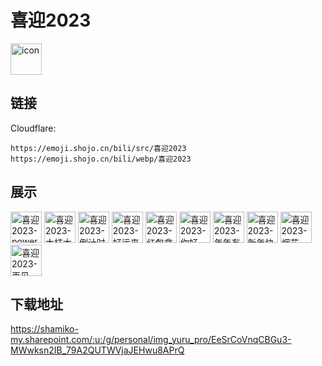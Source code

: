 # 喜迎2023
<img src="https://emoji.shojo.cn/bili/src/喜迎2023/icon.png" width="50" height="50" alt="icon">

## 链接
Cloudflare:
```
https://emoji.shojo.cn/bili/src/喜迎2023
https://emoji.shojo.cn/bili/webp/喜迎2023
```
## 展示
<img src="https://emoji.shojo.cn/bili/src/喜迎2023/喜迎2023-power.png" width="50" height="50" alt="喜迎2023-power">
<img src="https://emoji.shojo.cn/bili/src/喜迎2023/喜迎2023-大桔大利.png" width="50" height="50" alt="喜迎2023-大桔大利">
<img src="https://emoji.shojo.cn/bili/src/喜迎2023/喜迎2023-倒计时.png" width="50" height="50" alt="喜迎2023-倒计时">
<img src="https://emoji.shojo.cn/bili/src/喜迎2023/喜迎2023-好运来.png" width="50" height="50" alt="喜迎2023-好运来">
<img src="https://emoji.shojo.cn/bili/src/喜迎2023/喜迎2023-红包拿来.png" width="50" height="50" alt="喜迎2023-红包拿来">
<img src="https://emoji.shojo.cn/bili/src/喜迎2023/喜迎2023-你好2023.png" width="50" height="50" alt="喜迎2023-你好2023">
<img src="https://emoji.shojo.cn/bili/src/喜迎2023/喜迎2023-年年有鱼.png" width="50" height="50" alt="喜迎2023-年年有鱼">
<img src="https://emoji.shojo.cn/bili/src/喜迎2023/喜迎2023-新年快乐.png" width="50" height="50" alt="喜迎2023-新年快乐">
<img src="https://emoji.shojo.cn/bili/src/喜迎2023/喜迎2023-烟花.png" width="50" height="50" alt="喜迎2023-烟花">
<img src="https://emoji.shojo.cn/bili/src/喜迎2023/喜迎2023-再见2022.png" width="50" height="50" alt="喜迎2023-再见2022">

## 下载地址

https://shamiko-my.sharepoint.com/:u:/g/personal/img_yuru_pro/EeSrCoVnqCBGu3-MWwksn2IB_79A2QUTWVjaJEHwu8APrQ